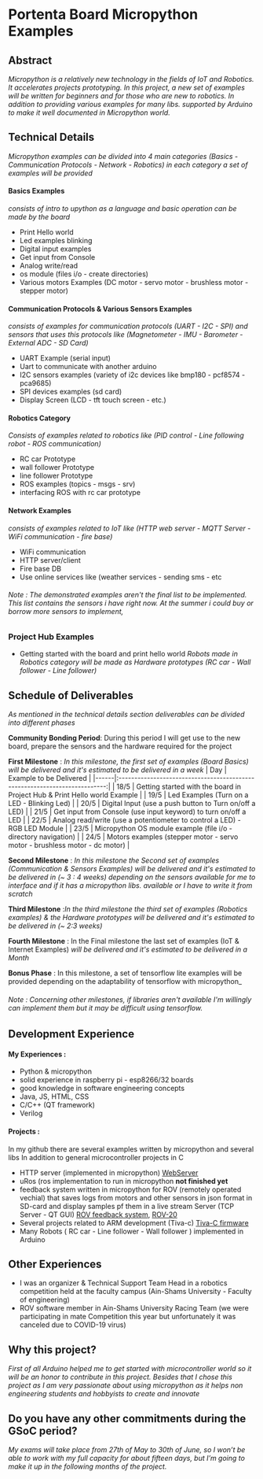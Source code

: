 
# Portenta Board Micropython Examples


## Abstract
_Micropython is a relatively new technology in the fields of IoT and Robotics. It accelerates projects prototyping. In this project, a new set of examples will be written for beginners and for those who are new to robotics. In addition to providing various examples for many libs. supported by Arduino to make it well documented in Micropython world._

## Technical Details

_Micropython examples can be divided into 4 main categories (Basics - Communication Protocols - Network - Robotics) in each category a set of examples will be provided_

#### **Basics Examples**
_consists of intro to upython as a language and basic operation can be made by the board_
- Print Hello world
- Led examples blinking 
- Digital input examples
- Get input from Console
- Analog write/read
- os module (files i/o - create directories)
- Various motors Examples (DC motor - servo motor - brushless motor - stepper motor)
#### Communication Protocols & Various Sensors Examples
_consists of examples for communication protocols (UART - I2C - SPI) and sensors that uses this protocols like (Magnetometer - IMU - Barometer - External ADC - SD Card)_

- UART Example (serial input)
- Uart to communicate with another arduino
- I2C sensors examples (variety of i2c devices like bmp180 - pcf8574 - pca9685)
- SPI devices examples (sd card)
- Display Screen (LCD - tft touch screen - etc.)

#### Robotics Category
_Consists of examples related to robotics like (PID control - Line following robot - ROS communication)_

- RC car Prototype
- wall follower Prototype
- line follower Prototype
- ROS examples (topics - msgs - srv)
- interfacing ROS with rc car prototype

#### Network Examples
_consists of examples related to IoT like (HTTP web server - MQTT Server - WiFi communication - fire base)_

- WiFi communication
- HTTP server/client
- Fire base DB
- Use online services like (weather services - sending sms - etc


###### Note : The demonstrated examples aren't the final list to be implemented. This list contains the sensors i have right now. At the summer i could buy or borrow more sensors to implement,
### Project Hub Examples
- Getting started with the board and print hello world
_Robots made in Robotics category will be made as Hardware prototypes (RC car - Wall follower - Line follower)_

## Schedule of Deliverables

_As mentioned in the technical details section deliverables can be divided into different phases_

**Community Bonding Period**: During this period I will get use to the new board, prepare the sensors and the hardware required for the project

**First Milestone** : _In this milestone, the first set of examples (Board Basics) will be delivered and it's estimated to be delivered in a week_
| Day  |                           Example to be Delivered                          |
|------|:--------------------------------------------------------------------------:|
| 18/5 |  Getting started with the board in Project Hub & Print Hello world Example |
| 19/5 |                Led Examples (Turn on a LED - Blinking Led)                 |
| 20/5 |           Digital Input (use a push button to Turn on/off a LED)           |
| 21/5 |       Get input from Console (use input keyword) to turn on/off a LED      |
| 22/5 | Analog read/write (use a potentiometer to control a LED) - RGB LED Module  |
| 23/5 |       Micropython OS module example (file i/o - directory navigation)      |
| 24/5 | Motors examples (stepper motor - servo motor - brushless motor - dc motor) |

**Second Milestone** :  _In this milestone the Second set of examples (Communication & Sensors Examples) will be delivered and it's estimated to be delivered in (~ 3 : 4 weeks) depending on the sensors available for me to interface and if it has a micropython libs. available or I have to write it from scratch_

**Third Milestone** :_In the third milestone the third set of examples (Robotics examples) & the Hardware prototypes will be delivered and  it's estimated to be delivered in (~ 2:3 weeks)_

**Fourth Milestone** : In the Final milestone the last set of examples (IoT & Internet Examples) _will be delivered and  it's estimated to be delivered in a Month_

**Bonus Phase** : In this milestone, a set of tensorflow lite examples will be provided depending on the adaptability of tensorflow with micropython_ 

###### Note : Concerning other milestones, if libraries aren't available I'm willingly can implement them but it may be difficult using tensorflow.

## Development Experience
#### My Experiences : 
-   Python & micropython
-   solid experience in raspberry pi - esp8266/32 boards
-   good knowledge in software engineering concepts
-   Java, JS, HTML, CSS
-   C/C++ (QT framework)
-   Verilog
#### Projects : 
In my github there are several examples written by micropython and several libs In addition to  general microcontroller projects in C 
 -  HTTP server (implemented in micropython) [WebServer](https://github.com/mgtm98/Nodemcu-WebServer)
 - uRos (ros implementation to run in micropython **not finished yet**
 - feedback system written in micropython  for ROV (remotely operated vechial) that saves logs from motors and other sensors in json format in SD-card and display samples pf them in a live stream Server (TCP Server - QT GUI) [ROV feedback system](https://github.com/ASURT-ROV-20/Embdded), [ROV-20](https://github.com/ASURT-ROV-20)
 - Several projects related to ARM development (Tiva-c) [Tiva-C firmware](https://github.com/3rd-year-CSE-20/ARM-TM4C123-Safe-Project/tree/Gemy_Modifications)
 - Many Robots ( RC car - Line follower - Wall follower ) implemented in Arduino 


## Other Experiences

 - I  was an organizer & Technical Support Team Head in a robotics competition held at the faculty campus (Ain-Shams University - Faculty of engineering)
 - ROV software member in Ain-Shams University Racing Team (we were participating in mate Competition this year but unfortunately it was canceled due to COVID-19 virus)



## Why this project?
_First of all Arduino  helped me to get started with microcontroller world so it will be an honor to contribute in this project._
_Besides that I chose this project as I am very passionate about using micropython as it helps non engineering students and hobbyists to create and innovate_

## Do you have any other commitments during the GSoC period?

_My exams will take place from 27th of May to 30th of June, so I won’t be able to work with my full capacity for about fifteen days, but I’m going to make it up in the following months of the project._


